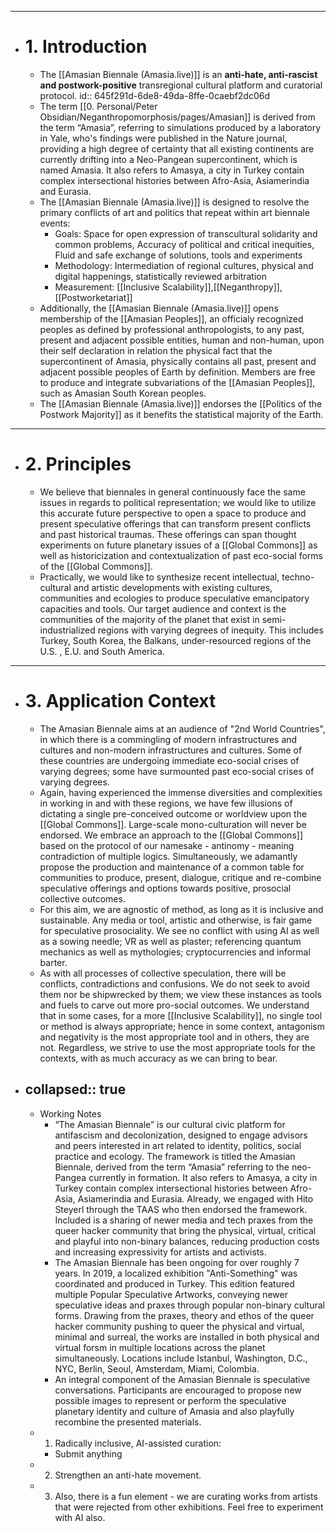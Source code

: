 - ---
- # 1. Introduction
	- The [[Amasian Biennale (Amasia.live)]] is an **anti-hate, anti-rascist and postwork-positive** transregional cultural platform and curatorial protocol.
	  id:: 645f291d-6de8-49da-8ffe-0caebf2dc06d
	- The term [[0. Personal/Peter Obsidian/Neganthropomorphosis/pages/Amasian]] is derived from the term “Amasia”, referring to simulations produced by a laboratory in Yale, who's findings were published in the Nature journal, providing a high degree of certainty that all existing continents are currently drifting into a Neo-Pangean supercontinent, which is named Amasia. It also refers to Amasya, a city in Turkey contain complex intersectional histories between Afro-Asia, Asiamerindia and Eurasia.
	- The [[Amasian Biennale (Amasia.live)]] is designed to resolve the primary conflicts of art and politics that repeat within art biennale events:
		- Goals: Space for open expression of transcultural solidarity and common problems, Accuracy of political and critical inequities, Fluid and safe exchange of solutions, tools and experiments
		- Methodology: Intermediation of regional cultures, physical and digital happenings, statistically reviewed arbitration
		- Measurement: [[Inclusive Scalability]],[[Neganthropy]], [[Postworketariat]]
	- Additionally, the [[Amasian Biennale (Amasia.live)]] opens membership of the [[Amasian Peoples]], an officialy recognized peoples as defined by professional anthropologists, to any past, present and adjacent possible entities, human and non-human, upon their self declaration in relation the physical fact that the supercontinent of Amasia, physically contains all past, present and adjacent possible peoples of Earth by definition. Members are free to produce and integrate subvariations of the [[Amasian Peoples]], such as Amasian South Korean peoples.
	- The [[Amasian Biennale (Amasia.live)]] endorses the [[Politics of the Postwork Majority]] as it benefits the statistical majority of the Earth.
- ---
- # 2. Principles
	- We believe that biennales in general continuously face the same issues in regards to political representation; we would like to utilize this accurate future perspective to open a space to produce and present speculative offerings that can transform present conflicts and past historical traumas. These offerings can span thought experiments on future planetary issues of a [[Global Commons]] as well as historicization and contextualization of past eco-social forms of the [[Global Commons]].
	- Practically, we would like to synthesize recent intellectual, techno-cultural and artistic developments with existing cultures, communities and ecologies to produce speculative emancipatory capacities and tools. Our target audience and context is the communities of the majority of the planet that exist in semi-industrialized regions with varying degrees of inequity. This includes Turkey, South Korea, the Balkans, under-resourced regions of the U.S. ,  E.U. and South America.
- ---
- # 3. Application Context
	- The Amasian Biennale aims at an audience of "2nd World Countries", in which there is a commingling of modern infrastructures and cultures and non-modern infrastructures and cultures. Some of these countries are undergoing immediate eco-social crises of varying degrees; some have surmounted past eco-social crises of varying degrees.
	- Again, having experienced the immense diversities and complexities in working in and with these regions, we have few illusions of dictating a single pre-conceived outcome or worldview upon the [[Global Commons]]. Large-scale mono-culturation will never be endorsed.
	  We embrace an approach to the [[Global Commons]] based on the protocol of our namesake - antinomy - meaning contradiction of multiple logics. Simultaneously, we adamantly propose the production and maintenance of a common table for communities to produce, present, dialogue, critique and re-combine speculative offerings and options towards positive, prosocial collective outcomes.
	- For this aim, we are agnostic of method, as long as it is inclusive and sustainable. Any media or tool, artistic and otherwise, is fair game for speculative prosociality. We see no conflict with using AI as well as a sowing needle; VR as well as plaster; referencing quantum mechanics as well as mythologies; cryptocurrencies and informal barter.
	- As with all processes of collective speculation, there will be conflicts, contradictions and confusions. We do not seek to avoid them nor be shipwrecked by them; we view these instances as tools and fuels to carve out more pro-social outcomes.  We understand that in some cases, for a more [[Inclusive Scalability]], no single tool or method is always appropriate; hence in some context, antagonism and negativity is the most appropriate tool and in others, they are not. Regardless, we strive to use the most appropriate tools for the contexts, with as much accuracy as we can bring to bear.
- collapsed:: true
  ---
	- Working Notes
		- “The Amasian Biennale” is our cultural civic platform for antifascism and decolonization, designed to engage advisors and peers interested in art related to identity, politics, social practice  and ecology.  The framework is titled the Amasian Biennale, derived from the term “Amasia” referring to the neo-Pangea currently in formation. It also refers to Amasya, a city in Turkey contain complex intersectional histories between Afro-Asia, Asiamerindia and Eurasia. Already, we engaged with Hito Steyerl through the TAAS who then endorsed the framework. Included is a sharing of newer media and tech praxes from the queer hacker community that bring the physical, virtual, critical and playful into non-binary balances, reducing production costs and increasing expressivity for artists and activists.
		- The Amasian Biennale has been ongoing for over roughly 7 years. In 2019, a localized exhibition "Anti-Something" was coordinated and produced in Turkey. This edition featured multiple Popular Speculative Artworks, conveying newer speculative ideas and praxes through popular non-binary cultural forms. Drawing from the praxes, theory and ethos of the queer hacker community pushing to queer the physical and virtual, minimal and surreal, the works are installed in both physical and virtual forsm in multiple locations across the planet simultaneously. Locations include Istanbul, Washington, D.C., NYC, Berlin, Seoul, Amsterdam, Miami, Colombia.
		- An integral component of the Amasian Biennale is speculative conversations. Participants are encouraged to propose new possible images to represent or perform the speculative planetary identity and culture of Amasia and also playfully recombine the presented materials.
	- 1. Radically inclusive, AI-assisted curation:
		- Submit anything
	- 2. Strengthen an anti-hate movement.
	- 3. Also, there is a fun element - we are curating works from artists that were rejected from other exhibitions. Feel free to experiment with AI also.